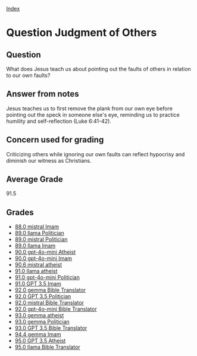 
[Index](../../index.md)
# Question Judgment of Others
## Question
What does Jesus teach us about pointing out the faults of others in relation to our own faults?

## Answer from notes
Jesus teaches us to first remove the plank from our own eye before pointing out the speck in someone else's eye, reminding us to practice humility and self-reflection (Luke 6:41-42).

## Concern used for grading
Criticizing others while ignoring our own faults can reflect hypocrisy and diminish our witness as Christians.

## Average Grade
91.5

## Grades
 * [88.0 mistral Imam](../answers/mistral_Imam/Judgment_of_Others.md)
 * [89.0 llama Politician](../answers/llama_Politician/Judgment_of_Others.md)
 * [89.0 mistral Politician](../answers/mistral_Politician/Judgment_of_Others.md)
 * [89.0 llama Imam](../answers/llama_Imam/Judgment_of_Others.md)
 * [90.0 gpt-4o-mini Atheist](../answers/gpt-4o-mini_Atheist/Judgment_of_Others.md)
 * [90.0 gpt-4o-mini Imam](../answers/gpt-4o-mini_Imam/Judgment_of_Others.md)
 * [90.6 mistral atheist](../answers/mistral_atheist/Judgment_of_Others.md)
 * [91.0 llama atheist](../answers/llama_atheist/Judgment_of_Others.md)
 * [91.0 gpt-4o-mini Politician](../answers/gpt-4o-mini_Politician/Judgment_of_Others.md)
 * [91.0 GPT 3.5 Imam](../answers/GPT_3.5_Imam/Judgment_of_Others.md)
 * [92.0 gemma Bible Translator](../answers/gemma_Bible_Translator/Judgment_of_Others.md)
 * [92.0 GPT 3.5 Politician](../answers/GPT_3.5_Politician/Judgment_of_Others.md)
 * [92.0 mistral Bible Translator](../answers/mistral_Bible_Translator/Judgment_of_Others.md)
 * [92.0 gpt-4o-mini Bible Translator](../answers/gpt-4o-mini_Bible_Translator/Judgment_of_Others.md)
 * [93.0 gemma atheist](../answers/gemma_atheist/Judgment_of_Others.md)
 * [93.0 gemma Politician](../answers/gemma_Politician/Judgment_of_Others.md)
 * [93.0 GPT 3.5 Bible Translator](../answers/GPT_3.5_Bible_Translator/Judgment_of_Others.md)
 * [94.4 gemma Imam](../answers/gemma_Imam/Judgment_of_Others.md)
 * [95.0 GPT 3.5 Atheist](../answers/GPT_3.5_Atheist/Judgment_of_Others.md)
 * [95.0 llama Bible Translator](../answers/llama_Bible_Translator/Judgment_of_Others.md)

